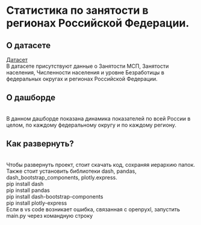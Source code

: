 # Статистика по занятости в регионах Российской Федерации. 
## О датасете ##
[Датасет](https://github.com/marybuchneva/Russian_Regions_employment__statictics_Buchneva_Dashbord/tree/main/data)
<br>В датасете присутствуют данные о Занятости МСП, Занятости населения, Численности населения и уровне Безработицы в федеральных округах и регионах Российской Федерации.
## О дашборде ##
<br> В данном дашборде показана динамика показателей по всей России в целом, по каждому федеральному округу и по каждому региону.
## Как развернуть? ##
<br>Чтобы развернуть проект, стоит скачать код, сохраняя иерархию папок.
<br>Также стоит установить библиотеки dash, pandas, dash_bootstrap_components, plotly.express.
<br> pip install dash
<br> pip install pandas
<br> pip install dash-bootstrap-components
<br> pip install plotly-express
<br>Если в vs code возникает ошибка, связанная с openpyxl, запустить main.py через командную строку
